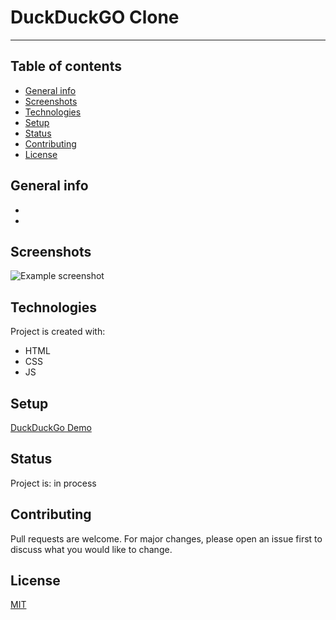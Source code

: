 # DuckDuckGO Clone
---


## Table of contents

* [General info](#general-info)
* [Screenshots](#screenshots)
* [Technologies](#technologies)
* [Setup](#setup)
* [Status](#status)
* [Contributing](#contributing)
* [License](#license)

## General info

- 
-

## Screenshots

![Example screenshot](https://github.com/samirm00/duck-duck-clone/blob/main/images/readmePic.PNG)

## Technologies

Project is created with:

* HTML
* CSS
* JS

## Setup

[DuckDuckGo Demo](https://samirm00.github.io/duck-duck-clone/)

## Status


Project is: in process 

## Contributing

Pull requests are welcome. For major changes, please open an issue first to discuss what you would like to change.

## License

[MIT](https://github.com/KrystynaMil/acme-web-design/blob/master/LICENSE)
